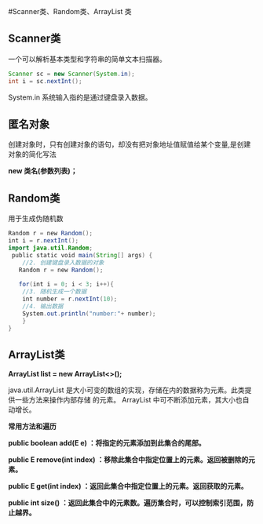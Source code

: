 #Scanner类、Random类、ArrayList 类
## Scanner类

一个可以解析基本类型和字符串的简单文本扫描器。

```java
Scanner sc = new Scanner(System.in);
int i = sc.nextInt();

```
System.in 系统输入指的是通过键盘录入数据。

## 匿名对象

创建对象时，只有创建对象的语句，却没有把对象地址值赋值给某个变量,是创建对象的简化写法

**new 类名(参数列表)；**

## Random类

用于生成伪随机数

```java
Random r = new Random();
int i = r.nextInt();
import java.util.Random;
 public static void main(String[] args) {
    //2. 创建键盘录入数据的对象 
   Random r = new Random();
 
   for(int i = 0; i < 3; i++){
    //3. 随机生成一个数据 
    int number = r.nextInt(10);
    //4. 输出数据 
    System.out.println("number:"+ number);        
    }       
}

```

## ArrayList类

**ArrayList<E> list = new ArrayList<>();**

java.util.ArrayList 是大小可变的数组的实现，存储在内的数据称为元素。此类提供一些方法来操作内部存储 的元素。 ArrayList 中可不断添加元素，其大小也自动增长。

**常用方法和遍历**

**public boolean add(E e) ：将指定的元素添加到此集合的尾部。**

**public E remove(int index) ：移除此集合中指定位置上的元素。返回被删除的元素。**

 **public E get(int index) ：返回此集合中指定位置上的元素。返回获取的元素。** 
 
 **public int size() ：返回此集合中的元素数。遍历集合时，可以控制索引范围，防止越界。**
 





